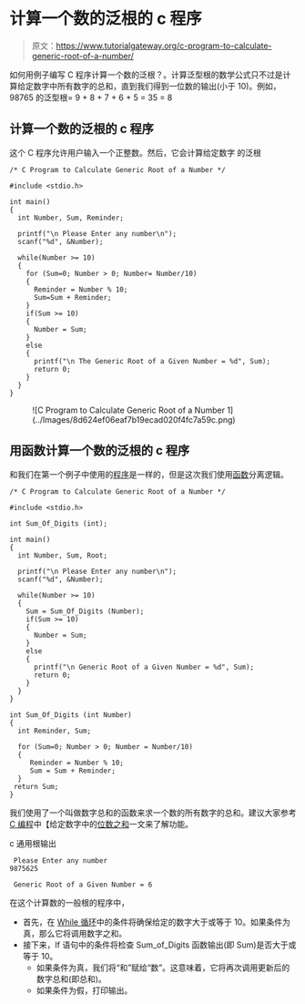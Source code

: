 # 计算一个数的泛根的 c 程序

> 原文：<https://www.tutorialgateway.org/c-program-to-calculate-generic-root-of-a-number/>

如何用例子编写 C 程序计算一个数的泛根？。计算泛型根的数学公式只不过是计算给定数字中所有数字的总和，直到我们得到一位数的输出(小于 10)。例如，98765 的泛型根= 9 + 8 + 7 + 6 + 5 = 35 = 8

## 计算一个数的泛根的 c 程序

这个 C 程序允许用户输入一个正整数。然后，它会计算给定数字 的泛根

```
/* C Program to Calculate Generic Root of a Number */

#include <stdio.h>

int main()
{
  int Number, Sum, Reminder;

  printf("\n Please Enter any number\n");
  scanf("%d", &Number);

  while(Number >= 10)
  {
    for (Sum=0; Number > 0; Number= Number/10)
    {
      Reminder = Number % 10;
      Sum=Sum + Reminder;  
    }
    if(Sum >= 10)
    {
      Number = Sum;
    }
    else
    {
      printf("\n The Generic Root of a Given Number = %d", Sum);
      return 0;
    }
  } 
}
```

<figure class="wp-block-image">![C Program to Calculate Generic Root of a Number 1](../Images/8d624ef06eaf7b19ecad020f4fc7a59c.png)</figure>

## 用函数计算一个数的泛根的 c 程序

和我们在第一个例子中使用的[程序](https://www.tutorialgateway.org/c-programming-examples/)是一样的，但是这次我们使用[函数](https://www.tutorialgateway.org/functions-in-c/)分离逻辑。

```
/* C Program to Calculate Generic Root of a Number */

#include <stdio.h>

int Sum_Of_Digits (int); 

int main()
{
  int Number, Sum, Root;

  printf("\n Please Enter any number\n");
  scanf("%d", &Number);

  while(Number >= 10)
  {
    Sum = Sum_Of_Digits (Number);
    if(Sum >= 10)
    {
      Number = Sum;
    }
    else
    {
      printf("\n Generic Root of a Given Number = %d", Sum);
      return 0;
    }
  }	
}

int Sum_Of_Digits (int Number)
{
  int Reminder, Sum;

  for (Sum=0; Number > 0; Number = Number/10)
  {
     Reminder = Number % 10;
     Sum = Sum + Reminder;  
  }     
 return Sum;
}
```

我们使用了一个叫做数字总和的函数来求一个数的所有数字的总和。建议大家参考 [C 编程](https://www.tutorialgateway.org/c-programming/)中【给定数字中的[位数之和](https://www.tutorialgateway.org/c-program-to-find-sum-of-digits-of-a-number/)一文来了解功能。

c 通用根输出

```
 Please Enter any number
9875625

 Generic Root of a Given Number = 6
```

在这个计算数的一般根的程序中，

*   首先，在 [While 循环](https://www.tutorialgateway.org/while-loop-in-c/)中的条件将确保给定的数字大于或等于 10。如果条件为真，那么它将调用数字之和。
*   接下来，If 语句中的条件将检查 Sum_of_Digits 函数输出(即 Sum)是否大于或等于 10。
    *   如果条件为真，我们将“和”赋给“数”。这意味着，它将再次调用更新后的数字总和(即总和)。
    *   如果条件为假，打印输出。